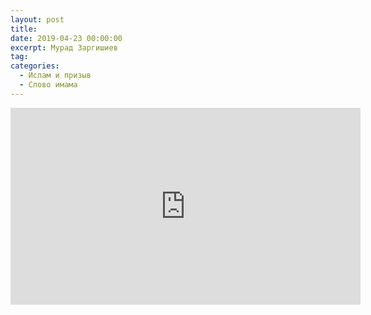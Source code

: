 ```yaml
---
layout: post
title:
date: 2019-04-23 00:00:00
excerpt: Мурад Заргишиев
tag:
categories:
  - Ислам и призыв
  - Слово имама
---
```


<iframe width="560" height="315" src="https://www.youtube.com/embed/BYX1k33MkTI" frameborder="0" allow="accelerometer; autoplay; encrypted-media; gyroscope; picture-in-picture" allowfullscreen> </iframe>
